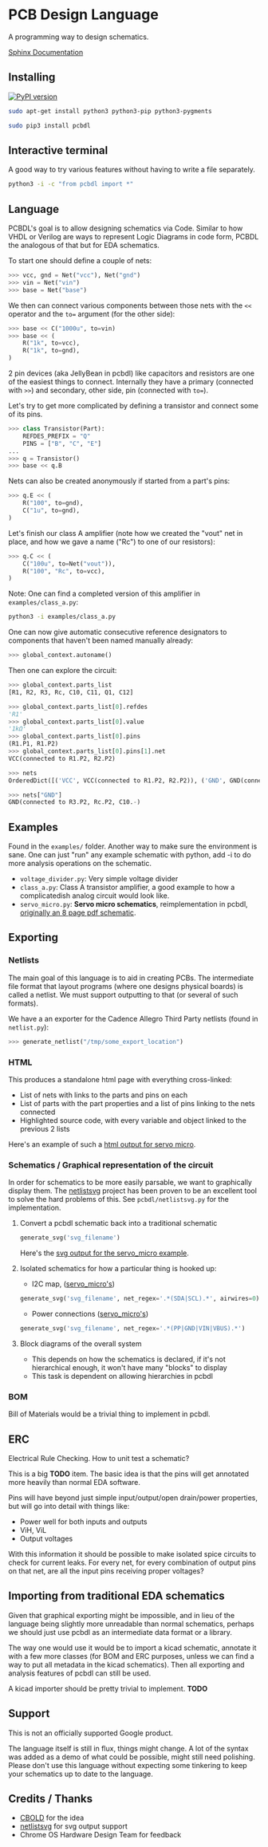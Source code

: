 # PCB Design Language
A programming way to design schematics.

[Sphinx Documentation](https://google.github.io/pcbdl/doc/_build/html/)

## Installing

[![PyPI version](https://badge.fury.io/py/pcbdl.svg)](https://pypi.org/project/pcbdl/)

```bash
sudo apt-get install python3 python3-pip python3-pygments

sudo pip3 install pcbdl
```

## Interactive terminal

A good way to try various features without having to write a file separately.

```bash
python3 -i -c "from pcbdl import *"
```

## Language

PCBDL's goal is to allow designing schematics via Code. Similar to how VHDL or Verilog are ways to represent Logic Diagrams in code form, PCBDL the analogous of that but for EDA schematics.

To start one should define a couple of nets:

```python
>>> vcc, gnd = Net("vcc"), Net("gnd")
>>> vin = Net("vin")
>>> base = Net("base")
```

We then can connect various components between those nets with the `<<` operator and the `to=` argument (for the other side):

```python
>>> base << C("1000u", to=vin)
>>> base << (
    R("1k", to=vcc),
    R("1k", to=gnd),
)
```

2 pin devices (aka JellyBean in pcbdl) like capacitors and resistors are one of the easiest things to connect. Internally they have a primary (connected with `>>`) and secondary, other side, pin (connected with `to=`).

Let's try to get more complicated by defining a transistor and connect some of its pins.

```python
>>> class Transistor(Part):
    REFDES_PREFIX = "Q"
    PINS = ["B", "C", "E"]
...
>>> q = Transistor()
>>> base << q.B
```

Nets can also be created anonymously if started from a part's pins:

```python
>>> q.E << (
    R("100", to=gnd),
    C("1u", to=gnd),
)
```

Let's finish our class A amplifier (note how we created the "vout" net in place, and how we gave a name ("Rc") to one of our resistors):

```python
>>> q.C << (
    C("100u", to=Net("vout")),
    R("100", "Rc", to=vcc),
)
```

Note: One can find a completed version of this amplifier in `examples/class_a.py`:

```bash
python3 -i examples/class_a.py
```


One can now give automatic consecutive reference designators to components that haven't been named manually already:

```python
>>> global_context.autoname()
```

Then one can explore the circuit:

```python
>>> global_context.parts_list
[R1, R2, R3, Rc, C10, C11, Q1, C12]

>>> global_context.parts_list[0].refdes
'R1'
>>> global_context.parts_list[0].value
'1kΩ'
>>> global_context.parts_list[0].pins
(R1.P1, R1.P2)
>>> global_context.parts_list[0].pins[1].net
VCC(connected to R1.P2, R2.P2)

>>> nets
OrderedDict([('VCC', VCC(connected to R1.P2, R2.P2)), ('GND', GND(connected to R3.P2, Rc.P2, C10.-)), ('VIN', VIN(connected to C11.-)), ('VOUT', VOUT(connected to C12.-))])

>>> nets["GND"]
GND(connected to R3.P2, Rc.P2, C10.-)
```

## Examples

Found in the `examples/` folder. Another way to make sure the environment is sane.
One can just "run" any example schematic with python, add -i to do more analysis operations on the schematic.

* `voltage_divider.py`: Very simple voltage divider
* `class_a.py`: Class A transistor amplifier, a good example to how a complicatedish analog circuit would look like.
* `servo_micro.py`: **Servo micro schematics**, reimplementation in pcbdl, [originally an 8 page pdf schematic](https://chromium.googlesource.com/chromiumos/third_party/hdctools/+/refs/heads/master/docs/servo_micro.md#overview).

## Exporting

### Netlists

The main goal of this language is to aid in creating PCBs. The intermediate file format that layout programs (where one designs physical boards) is called a netlist. We must support outputting to that (or several of such formats).

We have a an exporter for the Cadence Allegro Third Party netlists (found in `netlist.py`):

```python
>>> generate_netlist("/tmp/some_export_location")
```

### HTML

This produces a standalone html page with everything cross-linked:

* List of nets with links to the parts and pins on each
* List of parts with the part properties and a list of pins linking to the nets connected
* Highlighted source code, with every variable and object linked to the previous 2 lists

Here's an example of such a [html output for servo micro](https://google.github.io/pcbdl/examples/servo_micro.html).

### Schematics / Graphical representation of the circuit

In order for schematics to be more easily parsable, we want to graphically display them. The [netlistsvg](https://github.com/nturley/netlistsvg) project has been proven to be an excellent tool to solve the hard problems of this. See `pcbdl/netlistsvg.py` for the implementation.

1. Convert a pcbdl schematic back into a traditional schematic
    ```python
    generate_svg('svg_filename')
    ```

    Here's the [svg output for the servo_micro example](https://google.github.io/pcbdl/examples/servo_micro.svg).

2. Isolated schematics for how a particular thing is hooked up:
    * I2C map, ([servo_micro's](https://google.github.io/pcbdl/examples/servo_micro.i2c.svg))
    ```python
    generate_svg('svg_filename', net_regex='.*(SDA|SCL).*', airwires=0)
    ```

    * Power connections ([servo_micro's](https://google.github.io/pcbdl/examples/servo_micro.power.svg))
    ```python
    generate_svg('svg_filename', net_regex='.*(PP|GND|VIN|VBUS).*')
    ```

3. Block diagrams of the overall system
    * This depends on how the schematics is declared, if it's not hierarchical enough, it won't have many "blocks" to display
    * This task is dependent on allowing hierarchies in pcbdl

### BOM

Bill of Materials would be a trivial thing to implement in pcbdl.

## ERC

Electrical Rule Checking. How to unit test a schematic?

This is a big **TODO** item. The basic idea is that the pins will get annotated more heavily than normal EDA software.

Pins will have beyond just simple input/output/open drain/power properties, but will go into detail with things like:
* Power well for both inputs and outputs
* ViH, ViL
* Output voltages

With this information it should be possible to make isolated spice circuits to check for current leaks.
For every net, for every combination of output pins on that net, are all the input pins receiving proper voltages?

## Importing from traditional EDA schematics

Given that graphical exporting might be impossible, and in lieu of the language being slightly more unreadable than normal schematics, perhaps we should just use pcbdl as an intermediate data format or a library.

The way one would use it would be to import a kicad schematic, annotate it with a few more classes (for BOM and ERC purposes, unless we can find a way to put all metadata in the kicad schematics). Then all exporting and analysis features of pcbdl can still be used.

A kicad importer should be pretty trivial to implement. **TODO**

## Support

This is not an officially supported Google product.

The language itself is still in flux, things might change. A lot of the syntax was added as a demo of what could be possible, might still need polishing. Please don't use this language without expecting some tinkering to keep your schematics up to date to the language.

## Credits / Thanks

* [CBOLD](http://cbold.com/) for the idea
* [netlistsvg](https://github.com/nturley/netlistsvg) for svg output support
* Chrome OS Hardware Design Team for feedback
